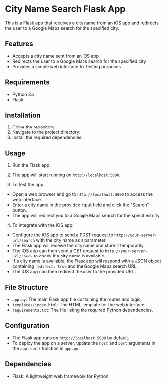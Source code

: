 # City Name Search Flask App

This is a Flask app that receives a city name from an iOS app and redirects the user to a Google Maps search for the specified city.

## Features

- Accepts a city name sent from an iOS app
- Redirects the user to a Google Maps search for the specified city
- Provides a simple web interface for testing purposes

## Requirements

- Python 3.x
- Flask

## Installation

1. Clone the repository:
2. Navigate to the project directory:
3. Install the required dependencies:
## Usage

1. Run the Flask app:
2. The app will start running on `http://localhost:5000`.

3. To test the app:
- Open a web browser and go to `http://localhost:5000` to access the web interface.
- Enter a city name in the provided input field and click the "Search" button.
- The app will redirect you to a Google Maps search for the specified city.

4. To integrate with the iOS app:
- Configure the iOS app to send a POST request to `http://your-server-url/search` with the city name as a parameter.
- The Flask app will receive the city name and store it temporarily.
- The iOS app can then send a GET request to `http://your-server-url/check` to check if a city name is available.
- If a city name is available, the Flask app will respond with a JSON object containing `redirect: true` and the Google Maps search URL.
- The iOS app can then redirect the user to the provided URL.

## File Structure

- `app.py`: The main Flask app file containing the routes and logic.
- `templates/index.html`: The HTML template for the web interface.
- `requirements.txt`: The file listing the required Python dependencies.

## Configuration

- The Flask app runs on `http://localhost:5000` by default.
- To deploy the app on a server, update the `host` and `port` arguments in the `app.run()` function in `app.py`.

## Dependencies

- Flask: A lightweight web framework for Python.

